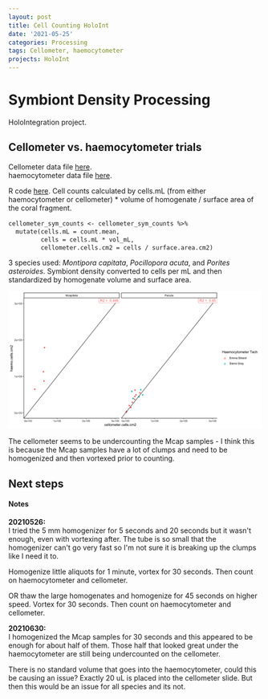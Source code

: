 ```yaml
---
layout: post
title: Cell Counting HoloInt
date: '2021-05-25'
categories: Processing
tags: Cellometer, haemocytometer
projects: HoloInt
---
```


# Symbiont Density Processing

HoloIntegration project.

## Cellometer vs. haemocytometer trials

Cellometer data file [here](https://github.com/hputnam/Acclim_Dynamics/blob/master/Physiology_variables/cell-counts-cellometer.csv).  
haemocytometer data file [here](https://github.com/hputnam/Acclim_Dynamics/blob/master/Physiology_variables/cell-counts-haemo.csv).  

R code [here](https://github.com/hputnam/Acclim_Dynamics/blob/master/Scripts/Cell-Counts.Rmd). Cell counts calculated by cells.mL (from either haemocytometer or cellometer) * volume of homogenate / surface area of the coral fragment.

```
cellometer_sym_counts <- cellometer_sym_counts %>%
  mutate(cells.mL = count.mean,
         cells = cells.mL * vol_mL,
         cellometer.cells.cm2 = cells / surface.area.cm2)
```

3 species used: *Montipora capitata*, *Pocillopora acuta*, and *Porites asteroides*. Symbiont density converted to cells per mL and then standardized by homogenate volume and surface area.

![cell](https://github.com/hputnam/Acclim_Dynamics/blob/master/Output/Cellometer-testing.png?raw=true)

The cellometer seems to be undercounting the Mcap samples - I think this is because the Mcap samples have a lot of clumps and need to be homogenized and then vortexed prior to counting.

## Next steps  

#### Notes

**20210526:**    
I tried the 5 mm homogenizer for 5 seconds and 20 seconds but it wasn't enough, even with vortexing after. The tube is so small that the homogenizer can't go very fast so I'm not sure it is breaking up the clumps like I need it to.

Homogenize little aliquots for 1 minute, vortex for 30 seconds. Then count on haemocytometer and cellometer.

OR thaw the large homogenates and homogenize for 45 seconds on higher speed. Vortex for 30 seconds. Then count on haemocytometer and cellometer.

**20210630:**      
I homogenized the Mcap samples for 30 seconds and this appeared to be enough for about half of them. Those half that looked great under the haemocytometer are still being undercounted on the cellometer.

There is no standard volume that goes into the haemocytometer, could this be causing an issue? Exactly 20 uL is placed into the cellometer slide. But then this would be an issue for all species and its not. 
